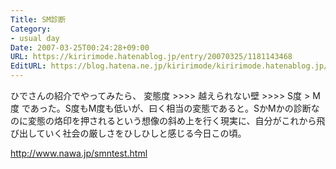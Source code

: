 ```yaml
---
Title: SM診断
Category:
- usual day
Date: 2007-03-25T00:24:28+09:00
URL: https://kiririmode.hatenablog.jp/entry/20070325/1181143468
EditURL: https://blog.hatena.ne.jp/kiririmode/kiririmode.hatenablog.jp/atom/entry/8454420450078217478
---
```



ひでさんの紹介でやってみたら、
変態度 >>>> 越えられない壁 >>>> S度 > M度
であった。S度もM度も低いが、曰く相当の変態であると。SかMかの診断なのに変態の烙印を押されるという想像の斜め上を行く現実に、自分がこれから飛び出していく社会の厳しさをひしひしと感じる今日この頃。

http://www.nawa.jp/smntest.html
